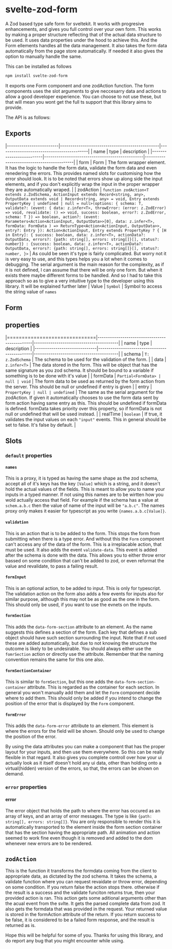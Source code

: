# svelte-zod-form

A Zod based type safe form for sveltekit. It works with progresive enhancements, and gives you full control over your own form. This works by making a proper structure reflecting that of the actual data structure to be used. It uses data properties under the hood to achieve this. And the Form ellements handles all the data management. It also takes the form data automatically from the page store automatically. If needed it also gives the option to manually handle the same.

This can be installed as follows

```sh
npm install svelte-zod-form
```

It exports one Form component and one zodAction function. The form components uses the slot arguments to give neccesarry data and actions to allow a good developer experience. You can choose to not use these, but that will mean you wont get the full ts support that this library aims to provide.

The API is as follows:

## Exports

|-------------------------|------------------------------------------------|-------------------------------------------|
| name                    | type                                      | description                             |
|-------------------------|------------------------------------------------|-------------------------------------------|
| form                    | Form                                    | The form wrapper element. It has the logic to handle the form data, validate the form data and even renedering the errors. This provides named slots for customising how the error should look. It is to be noted that errors show up along side the input elements, and if you don't explicitly wrap the input in the proper wrapper they are automatically wraped.  |
| zodAction               | `function zodAction<T extends z.ZodSchema, ActionInput extends Record<string, any>, OutputData extends void | Record<string, any> = void, Entry extends PropertyKey | undefined | null = null>(options: { schema: T, validate?: (event: { data: z.infer<T>, throwError: (error: z.ZodError) => void, revalidate: () => void, success: boolean, error?: z.ZodError, schema: T }) => boolean, action?: (event: Parameters<Action<ActionInput, OutputData>>[0], data: z.infer<T>, formData: FormData ) => ReturnType<Action<ActionInput, OutputData>>, entry?: Entry }): Action<ActionInput, Entry extends PropertyKey ? { [H in Entry]: { success: boolean, data: z.infer<T>, actionData?: OutputData, errors?: {path: string[], errors: string[]}[], status?: number}} : {success: boolean, data: z.infer<T>, actionData?: OutputData, errors?: {path: string[], errors: string[]}[], status?: number, }>` | As could be seen it's type is fairly complicated. But worry not it is very easy to use, and this types helps you a lot when it comes to debugging. The serial argument is the main reason for the complexity, as if it is not defined, I can assume that there will be only one form. But when it exists there maybe different forms to be handled. And so I had to take this approach so as to give a very intuitive type to the developer using this library. It will be explained further later
| Value                   | `Symbol`                            | Symbol to access the string value of `names`

## Form
## properties

|==============================|----------------------------------------------|-----------------------------------------|
| name                         | type                                         | description                             |
|------------------------------|----------------------------------------------|-----------------------------------------|
| schema                       | `T: z.ZodSchema`             | The schema to be used for the validation of the form.      |
| data                         | `z.infer<T>`                                 | The data stored in the form. This will be object that has the same signature as you zod schema. It should be bound to a variable if something is to be done with it's value |
| formData                     | `Partial<FormData> | null | void`                          | The form data to be used as returned by the form action from the server. This should be null or undefined if entry is given |
| entry                       | `PropertyKey | null | undefined`                           | The same as the serial argument for the zodAction. If given it automatically chooses to use the form data sent by form action having same entry as this. This should be undefined if formData is defined. formData takes priority over this property, so if formData is not null or undefined that will be used instead. |
| realTime                    | `boolean`                                      | If true, it validates the input values on each `"input"` events. This in general should be set to false. It's false by default. |

## Slots

### `default` properties
#### `names`
This is a proxy, it is typed as having the same shape as the zod schema, accept all of it's keys has the key `[Value]` which is a string, and it doesn't hold the actual values of the fields. This is meant to allow you to name your inputs in a typed manner. If not using this names are to be wirtten how you wold actually access that field. For example if the schema has a value at `schem.a.b.c` then the value of name of the input will be `"a.b.c"`. The names proxy only makes it easier for typescript as you write `{names.a.b.c[Value]}`.

#### `validation`
This is an action that is to be added to the form. This stops the form from submitting when there is a type error. And without this the `Form` component can't access any of the data of the form. This is a irreplacable action, that must be used. It also adds the event `validate-data`. This event is added after the schema is done with the data. This allows you to either throw error bassed on some condition that can't be added to zod, or even reformat the value and revalidate, to pass a failing result.

#### `formInput`

This is an optional action, to be added to input. This is only for typescript. The validation action on the form also adds a few events for inputs also for similar purpose, although this may not be as good as the one in the form. This should only be used, if you want to use the evnets on the inputs.

#### `formSection`

This adds the `data-form-section` attribute to an element. As the name suggests this defines a section of the form. Each key that defines a sub object should have such section surrounding the input. Note that if not used these are added automatically, but due to not knowing the structure the outcome is likely to be undesirable. You should always either use the `fomrSection` action or directly use the attribute. Remember that the naming convention remains the same for this one also.

#### `formSectionContainer`

This is similar to `formSection`, but this one adds the `data-form-section-container` attribute. This is regarded as the container for each section. In general you won't manually add them and let the `Form` component decide where to add them. This should only be added if you intend to change the position of the error that is displayed by the `Form` component.

#### `formError`

This adds the `data-form-error` attribute to an element. This element is where the errors for the field will be shown. Should only be used to change the position of the error.

By using the data attributes you can make a component that has the proper layout for your inputs, and then use them everywhere. So this can be really flexible in that regard. It also gives you complete controll over how your ui actually look as it itself doesn't hold any ui data, other than holding onto a virtual(hidden) version of the errors, so that, the errors can be shown on demand.

### `error` properties

#### error

The error object that holds the path to where the error has occured as an array of keys, and an array of error messages. The type is like `{path: string[], errors: string[]}`. You are only responsible to render this it is automatically transported to the element inside the form section container that has the section having the appropriate path. All animation and action seemed to work fine even though it is removed and added to the dom whenever new errors are to be rendered.

## `zodAction`

This is the function it transforms the formdata coming from the client to appropriate data, as dictated by the zod schema. It takes the schema, a validate function where you can request revaidate or throw error, depending on some condition. If you return false the action stops there. otherwise if the result is a success and the validate funciton returns true, then your provided action is ran. This action gets some aditional arguments other than the acual event from the svlte. It gets the parsed complete data from zod. It also gets the formdata that was provided in the request. Your returned value is stored in the formAction attribute of the return. If you return success to be false, it is considered to be a failed form response, and the result is returned as is.

Hope this will be helpful for some of you. Thanks for using this library, and do report any bug that you might encounter while using.
